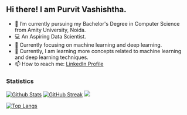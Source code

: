 
## Hi there! I am Purvit Vashishtha.

- 🌱 I’m currently pursuing my Bachelor's Degree in Computer Science from Amity University, Noida.
- 💻 An Aspiring Data Scientist.
- 🎯 Currently focusing on machine learning and deep learning.
- 💬 Currently, I am learning more concepts related to machine learning and deep learning techniques.
- 📫 How to reach me: [LinkedIn Profile](https://www.linkedin.com/in/purvit-vashishtha-914a80184/)

### Statistics
[![Github Stats](https://github-readme-stats.vercel.app/api?username=purvit-vashishtha&count_private=true&show_icons=true)](https://github.com/purvit-vashishtha/github-readme-stats)
[![GitHub Streak](https://github-readme-streak-stats.herokuapp.com/?user=purvit-vashishtha)](https://github.com/purvit-vashishtha/github-readme-streak-stats)
![](https://github-profile-trophy.vercel.app/?username=purvit-vashishtha)

[![Top Langs](https://github-readme-stats.vercel.app/api/top-langs/?username=purvit-vashishtha)](https://github.com/purvit-vashishtha/github-readme-stats)
